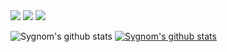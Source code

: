 
<img src="https://img.shields.io/badge/Unity-5D5D5D?style=for-the-badge&logo=Unity&logoColor=white">
<img src="https://img.shields.io/badge/C%23-93CC8D?style=for-the-badge&logo=CSharp&logoColor=white">
<img src="https://img.shields.io/badge/C++-8EC7D0?style=for-the-badge&logo=c%2B%2B&&logoColor=white">


![Sygnom's github stats](https://github-readme-stats.vercel.app/api?username=Sygnom1215&show_icons=true)
[![Sygnom's github stats](https://github-readme-stats.vercel.app/api/top-langs/?username=Sygnom1215&show_icons=true&hide_border=true&title_color=004386&icon_color=004386&layout=compact)](https://github.com/Sygnom1215)
